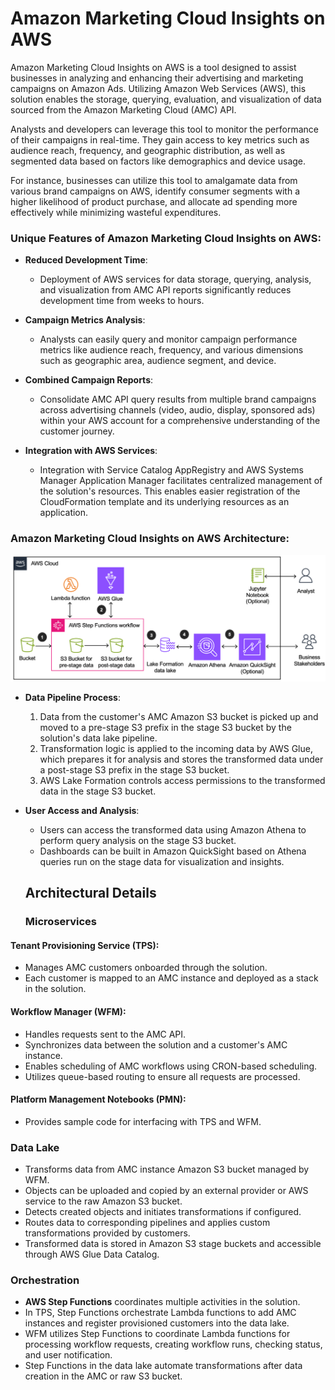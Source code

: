 # Amazon Marketing Cloud Insights on AWS

Amazon Marketing Cloud Insights on AWS is a tool designed to assist businesses in analyzing and enhancing their advertising and marketing campaigns on Amazon Ads. Utilizing Amazon Web Services (AWS), this solution enables the storage, querying, evaluation, and visualization of data sourced from the Amazon Marketing Cloud (AMC) API.

Analysts and developers can leverage this tool to monitor the performance of their campaigns in real-time. They gain access to key metrics such as audience reach, frequency, and geographic distribution, as well as segmented data based on factors like demographics and device usage.

For instance, businesses can utilize this tool to amalgamate data from various brand campaigns on AWS, identify consumer segments with a higher likelihood of product purchase, and allocate ad spending more effectively while minimizing wasteful expenditures.

### Unique Features of Amazon Marketing Cloud Insights on AWS:

- **Reduced Development Time**: 
  - Deployment of AWS services for data storage, querying, analysis, and visualization from AMC API reports significantly reduces development time from weeks to hours.

- **Campaign Metrics Analysis**: 
  - Analysts can easily query and monitor campaign performance metrics like audience reach, frequency, and various dimensions such as geographic area, audience segment, and device.

- **Combined Campaign Reports**: 
  - Consolidate AMC API query results from multiple brand campaigns across advertising channels (video, audio, display, sponsored ads) within your AWS account for a comprehensive understanding of the customer journey.

- **Integration with AWS Services**:
  - Integration with Service Catalog AppRegistry and AWS Systems Manager Application Manager facilitates centralized management of the solution's resources. This enables easier registration of the CloudFormation template and its underlying resources as an application.

### Amazon Marketing Cloud Insights on AWS Architecture:
![Alt text](images/blog4.png)
- **Data Pipeline Process**:
  1. Data from the customer's AMC Amazon S3 bucket is picked up and moved to a pre-stage S3 prefix in the stage S3 bucket by the solution's data lake pipeline.
  2. Transformation logic is applied to the incoming data by AWS Glue, which prepares it for analysis and stores the transformed data under a post-stage S3 prefix in the stage S3 bucket.
  3. AWS Lake Formation controls access permissions to the transformed data in the stage S3 bucket.

- **User Access and Analysis**:
  - Users can access the transformed data using Amazon Athena to perform query analysis on the stage S3 bucket.
  - Dashboards can be built in Amazon QuickSight based on Athena queries run on the stage data for visualization and insights.


  ## Architectural Details

  ### Microservices

#### Tenant Provisioning Service (TPS):
- Manages AMC customers onboarded through the solution.
- Each customer is mapped to an AMC instance and deployed as a stack in the solution.

#### Workflow Manager (WFM):
- Handles requests sent to the AMC API.
- Synchronizes data between the solution and a customer's AMC instance.
- Enables scheduling of AMC workflows using CRON-based scheduling.
- Utilizes queue-based routing to ensure all requests are processed.

#### Platform Management Notebooks (PMN):
- Provides sample code for interfacing with TPS and WFM.

### Data Lake

- Transforms data from AMC instance Amazon S3 bucket managed by WFM.
- Objects can be uploaded and copied by an external provider or AWS service to the raw Amazon S3 bucket.
- Detects created objects and initiates transformations if configured.
- Routes data to corresponding pipelines and applies custom transformations provided by customers.
- Transformed data is stored in Amazon S3 stage buckets and accessible through AWS Glue Data Catalog.

### Orchestration

- **AWS Step Functions** coordinates multiple activities in the solution.
- In TPS, Step Functions orchestrate Lambda functions to add AMC instances and register provisioned customers into the data lake.
- WFM utilizes Step Functions to coordinate Lambda functions for processing workflow requests, creating workflow runs, checking status, and user notification.
- Step Functions in the data lake automate transformations after data creation in the AMC or raw S3 bucket.


